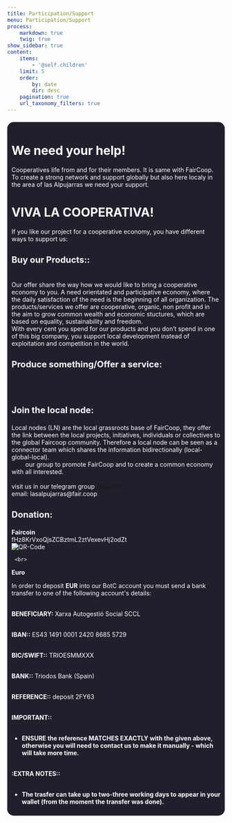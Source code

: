 ```yaml
---
title: Participation/Support
menu: Participation/Support
process:
    markdown: true
    twig: true
show_sidebar: true
content:
    items:
        - '@self.children'
    limit: 5
    order:
        by: date
        dir: desc
    pagination: true
    url_taxonomy_filters: true
---
```


<head>
        <style>
            body{    
                background-attachment: fixed;
                width: auto;
            }
            
            a{
            text-decoration: none;
            color: white;
			font-weight: bold;           
            }
            a:hover{
            color:grey;
            }
            a:active{
            }
            a:visited{
            }
        .container{
                width : auto%;
                margin: auto;
                           }
        .list{
            border: 1px #ccc solid;
            }
            .list ul{
               list-style: square;
            }    
        .support{
                border-radius: 15px;
                 background-color: #20202c;
                 padding: 10px 10px;
                margin: 20px 0;
                color: white;
            }
            .faircoin{
            float: right;
            width: 10%;
            position: absolute;
            right: 20px;
            top: 90px;
          
            }
            h1{
                color: white;
                text-alinge: centre;
            }
            h2{
                color: white;
            }
            h3{
                color: white;
                font-size: 20px;
            }
            p{
                color: white;
           }
</style>
</head>

<div class= "body">
    <div class= "container">
    <div class="support">
        <h1>We need your help!</h1>

Cooperatives life from and for their members. It is same with FairCoop. To create a strong network and support globally but also here localy in the area of las Alpujarras we need your support.<br>

    
<h1> VIVA LA COOPERATIVA!</h1>

If you like our project for a cooperative economy, you have different ways to support us:<br>
<h3>Buy our Products::</h3><br>
Our offer share the way how we would like to bring a cooperative economy to you. A need orientated and participative economy, where the daily satisfaction of the need is the beginning of all organization. The products/services we offer are cooperative, organic, non profit and in the aim to grow common wealth and economic stuctures, which are based on equality, sustainability and freedom.<br>
With every cent you spend for our products and you don’t spend in one of this big company, you support local development instead of exploitation and competition in the world.<br> 
<h3>Produce something/Offer a service:</h3><br>
<br>

<h3>Join the local node:</h3>
Local nodes (LN) are the local grassroots base of FairCoop, they offer the link between the local projects, initiatives, individuals or collectives to the global Faircoop community. Therefore a local node can be seen as a connector team which shares the information bidirectionally (local-global-local). <br>
 <a href="https://lasalpujarras.fair.coop/en/jobcenter">Join </a> our group to promote FairCoop and to create a common economy with all interested.<br><br>
 visit us in our telegram group <a href="https://t.me/lasalpujarras"> Alpujarra </a><br>
 email: lasalpujarras@fair.coop

<h3>Donation: </h3>
<b>Faircoin</b><br>
fHz8KrVxoQjsZCBztmL2ztVexevHj2odZt <br>
     <img src="https://alas.coletivos.org/user/pages/06.participation-support/wallet%20botc.jpg" alt="QR-Code"> <br>
    
     <br>
<b> Euro </b><br>



In order to deposit <b>EUR</b> into our BotC account you must send a bank transfer to one of the following account's details: <br><br>

<b>BENEFICIARY:</b> Xarxa Autogestió Social SCCL <br><br>

<b>IBAN::</b> ES43 1491 0001 2420 8685 5729 <br><br>

<b>BIC/SWIFT::</b> TRIOESMMXXX <br><br>

<b>BANK::</b> Triodos Bank (Spain) <br><br>
 
<b>REFERENCE::</b> deposit 2FY63 <br><br>

<b>IMPORTANT::</b> <br><br>

* <b>ENSURE the reference MATCHES EXACTLY with the given above, otherwise you will need to contact us to make it manually - which will take more time.<br><br>

:<b>EXTRA NOTES::</b><br><br>

* The trasfer can take up to two-three working days to appear in your wallet (from the moment the transfer was done).<br>
   
    
    
</div>
</div>
</div>